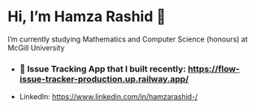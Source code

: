 # Hi, I’m Hamza Rashid 👋
I’m currently studying Mathematics and Computer Science (honours) at McGill University
- ### 🙂 Issue Tracking App that I built recently: https://flow-issue-tracker-production.up.railway.app/
  
- LinkedIn: https://www.linkedin.com/in/hamzarashid-/
